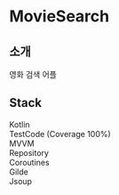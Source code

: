 # MovieSearch

## 소개
영화 검색 어플

## Stack
Kotlin<br>
TestCode (Coverage 100%) <br>
MVVM<br>
Repository<br>
Coroutines<br>
Gilde<br>
Jsoup<br>
